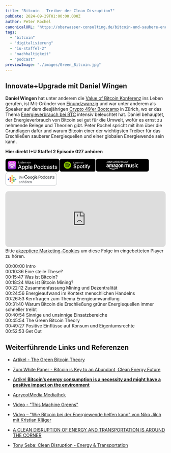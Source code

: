 ```yaml
---
title: "Bitcoin - Treiber der Clean Disruption?"
pubDate: 2024-09-29T01:00:00.000Z
author: Peter Rochel
canonicalURL: "https://oberwasser-consulting.de/bitcoin-und-saubere-energie/"
tags:
  - "bitcoin"
  - "digitalisierung"
  - "iu-staffel-2"
  - "nachhaltigkeit"
  - "podcast"
previewImage: "./images/Green_Bitcoin.jpg"
---
```


## Innovate+Upgrade mit Daniel Wingen

**Daniel Wingen** hat unter anderem die [Value of Bitcoin Konferenz](https://valueofbitcoin.com) ins Leben gerufen, ist Mit-Gründer von [Einundzwanzig](https://einundzwanzig.space) und war unter anderem als Speaker auf dem diesjährigen [Crypto 49'er Bootcamp](https://www.crypto49ers.de) in Zürich, wo er das Thema [Energieverbrauch bei BTC](https://www.youtube.com/watch?v=MjZGLoLnpoY&t=467s) intensiv beleuchtet hat. Daniel behauptet, der Energieverbrauch von Bitcoin sei gut für die Umwelt, wofür es ernst zu nehmende Belege und Theorien gibt. Peter Rochel spricht mit ihm über die Grundlagen dafür und warum Bitcoin einer der wichtigsten Treiber für das Erschließen sauberer Energiequellen und einer globalen Energiewende sein kann.

**Hier direkt I+U Staffel 2 Episode 027 anhören**

[![](images/listen-on-apple-podcast.png)](https://podcasts.apple.com/us/podcast/bitcoin-treiber-der-clean-disruption/id1354901024?i=1000538792213&itsct=podcast_box&itscg=30200&ls=1)[![](images/listen-on-spotify.png)](https://open.spotify.com/episode/0femhKakv9LhV9hCm88MZ9?si=A_dHTWhJS6u6nCb0029g0A)[![](images/ListenOn_AmazonMusic_button_Black_RGB_5X_DE-300x73.png)](https://music.amazon.de/podcasts/4838bd28-7b97-4912-80cb-de39a6c75654/episodes/941c3c1b-2ba3-4fd7-af81-c7407e13e555/innovate-upgrade-bitcoin-%E2%80%93-treiber-der-clean-disruption)[![jobs to be done podcast](images/DE_Google_Podcasts_Badge_8x-300x76.png)](https://podcasts.google.com/feed/aHR0cHM6Ly96dW04cnkucG9kY2FzdGVyLmRlL29iZXJ3YXNzZXIucnNz)

<iframe data-osano="MARKETING" src="https://embed.podcasts.apple.com/us/podcast/bitcoin-treiber-der-clean-disruption/id1354901024?i=1000538792213&amp;itsct=podcast_box_player&amp;itscg=30200&amp;ls=1&amp;theme=auto" height="175px" frameborder="0" sandbox="allow-forms allow-popups allow-same-origin allow-scripts allow-top-navigation-by-user-activation" allow="autoplay *; encrypted-media *;" style="width: 100%; max-width: 660px; overflow: hidden; border-top-left-radius: 10px; border-top-right-radius: 10px; border-bottom-right-radius: 10px; border-bottom-left-radius: 10px; background-color: transparent;"></iframe>

<div class="cookieconsent-optout-marketing">
  Bitte <a href="javascript:Osano.cm.showDialog()">akzeptiere Marketing-Cookies</a> um diese Folge im eingebetteten Player zu hören.
</div>

00:00:00 Intro<br>
00:10:36 Eine steile These?<br>
00:15:47 Was ist Bitcoin?<br>
00:18:24 Was ist Bitcoin Mining?<br>
00:22:12 Zusammenfassung Mining und Dezentralität<br>
00:24:56 Energieaufwand im Kontext menschlichen Handelns<br>
00:26:53 Kernfragen zum Thema Energieumwandlung<br>
00:31:40 Warum Bitcoin die Erschließung grüner Energiequellen immer schneller treibt<br>
00:40:54 Sinnige und unsinnige Einsatzbereiche<br>
00:45:54 The Green Bitcoin Theory<br>
00:49:27 Positive Einflüsse auf Konsum und Eigentumsrechte<br>
00:52:53 Get Out

## Weiterführende Links und Referenzen

- [Artikel - The Green Bitcoin Theory](https://philippsandner.medium.com/the-green-bitcoin-theory-how-are-bitcoin-electricity-consumption-and-green-energy-related-b541b23424ab)

- [Zum White Paper - Bitcoin is Key to an Abundant, Clean Energy Future](https://squareup.com/us/en/press/bcei-white-paper)

- [Artikel **Bitcoin’s energy consumption is a necessity and might have a positive impact on the environment**](https://medium.com/value-of-bitcoin/bitcoins-energy-consumption-is-a-necessity-and-has-positive-impact-on-the-environment-752502288082)

- [AprycotMedia Mediathek](https://aprycot.media/thek)

- [Video - "This Machine Greens"](https://www.youtube.com/watch?v=PRN4089qufw&t=553s)

- [Video – "Wie Bitcoin bei der Energiewende helfen kann" von Niko Jilch mit Kristian Kläger](https://www.youtube.com/watch?v=1NNECajlowo)

- [A CLEAN DISRUPTION OF ENERGY AND TRANSPORTATION IS AROUND THE CORNER](https://www.infrastructure-channel.com/article/-/content/a-clean-disruption-of-energy-and-transportation-is-around-the-corner)

- [Tony Seba: Clean Disruption - Energy & Transportation](https://www.youtube.com/watch?v=2b3ttqYDwF0)
